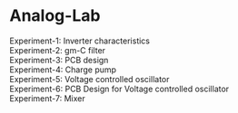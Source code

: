 # Analog-Lab
Experiment-1: Inverter characteristics <br>
Experiment-2: gm-C filter <br>
Experiment-3: PCB design <br>
Experiment-4: Charge pump <br>
Experiment-5: Voltage controlled oscillator <br>
Experiment-6: PCB Design for Voltage controlled oscillator <br>
Experiment-7: Mixer <br>
